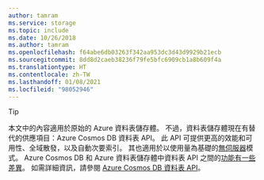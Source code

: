 ```yaml
---
author: tamram
ms.service: storage
ms.topic: include
ms.date: 10/26/2018
ms.author: tamram
ms.openlocfilehash: f64abe6db03263f342aa953dc3d43d9929b21ecb
ms.sourcegitcommit: 8dd8d2caeb38236f79fe5bfc6909cb1a8b609f4a
ms.translationtype: HT
ms.contentlocale: zh-TW
ms.lasthandoff: 01/08/2021
ms.locfileid: "98052946"
---
```

> [!TIP]
> 本文中的內容適用於原始的 Azure 資料表儲存體。 不過，資料表儲存體現在有替代的供應項目：Azure Cosmos DB 資料表 API。 此 API 可提供更高的效能和可用性、全域散發，以及自動次要索引。 其也適用於以使用量為基礎的[無伺服器](../articles/cosmos-db/serverless.md)模式。 Azure Cosmos DB 和 Azure 資料表儲存體中資料表 API 之間的[功能有一些差異](../articles/cosmos-db/table-api-faq.md#table-api-vs-table-storage)。 如需詳細資訊，請參閱 [Azure Cosmos DB 資料表 API](../articles/cosmos-db/table-introduction.md)。 
>